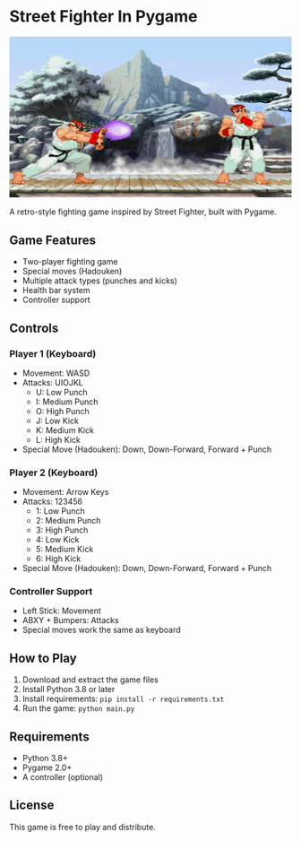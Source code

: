 # Street Fighter In Pygame

![Hadouken](hadouken.png)

A retro-style fighting game inspired by Street Fighter, built with Pygame.

[](url)

## Game Features
- Two-player fighting game
- Special moves (Hadouken)
- Multiple attack types (punches and kicks)
- Health bar system
- Controller support

## Controls

### Player 1 (Keyboard)
- Movement: WASD
- Attacks: UIOJKL
  - U: Low Punch
  - I: Medium Punch
  - O: High Punch
  - J: Low Kick
  - K: Medium Kick
  - L: High Kick
- Special Move (Hadouken): Down, Down-Forward, Forward + Punch

### Player 2 (Keyboard)
- Movement: Arrow Keys
- Attacks: 123456
  - 1: Low Punch
  - 2: Medium Punch
  - 3: High Punch
  - 4: Low Kick
  - 5: Medium Kick
  - 6: High Kick
- Special Move (Hadouken): Down, Down-Forward, Forward + Punch

### Controller Support
- Left Stick: Movement
- ABXY + Bumpers: Attacks
- Special moves work the same as keyboard

## How to Play
1. Download and extract the game files
2. Install Python 3.8 or later
3. Install requirements: `pip install -r requirements.txt`
4. Run the game: `python main.py`

## Requirements
- Python 3.8+
- Pygame 2.0+
- A controller (optional)


## License
This game is free to play and distribute.
